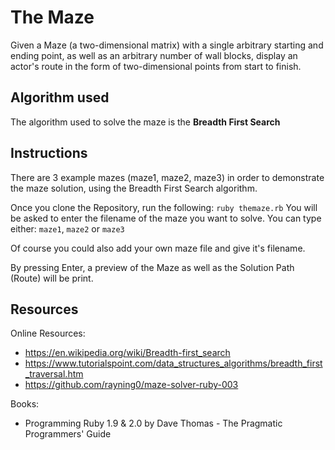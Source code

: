 # The Maze

Given a Maze (a two-dimensional matrix) with a single arbitrary starting and
ending point, as well as an arbitrary number of wall blocks, display an actor's
route in the form of two-dimensional points from start to finish.

## Algorithm used

The algorithm used to solve the maze is the **Breadth First Search**

## Instructions

There are 3 example mazes (maze1, maze2, maze3) in order to demonstrate the maze solution, using the
Breadth First Search algorithm.

Once you clone the Repository, run the following:
`ruby themaze.rb`
You will be asked to enter the filename of the maze you want to solve. You can type either:
`maze1`, `maze2` or `maze3`

Of course you could also add your own maze file and give it's filename.

By pressing Enter, a preview of the Maze as well as the Solution Path (Route) will be print.

## Resources


Online Resources:
* https://en.wikipedia.org/wiki/Breadth-first_search
* https://www.tutorialspoint.com/data_structures_algorithms/breadth_first_traversal.htm
* https://github.com/rayning0/maze-solver-ruby-003

Books:
* Programming Ruby 1.9 & 2.0 by Dave Thomas - The Pragmatic Programmers' Guide
